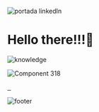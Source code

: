 ![portada linkedIn](https://github.com/DIGORACCOON4279/DIGORACCOON4279/assets/88150970/7b89ca38-4816-4c8e-89d8-b183614af8f0)

<h1>Hello there!!!👋</h1>


<!--
**DIGORACCOON4279/DIGORACCOON4279** is a ✨ _special_ ✨ repository because its `README.md` (this file) appears on your GitHub profile.

Here are some ideas to get you started:

- 🔭 I’m currently working on ...
- 🌱 I’m currently learning UX/UI development, JS, and RoR
- 👯 I’m looking to collaborate on ...
- 🤔 I’m looking for help with ...!
- 💬 Ask me about my current projects
- 📫 How to reach me: 

- 😄 Pronouns: ...
- ⚡ Fun fact: ..
-->
![knowledge](https://github.com/DIGORACCOON4279/DIGORACCOON4279/assets/88150970/cbbb2a0b-e602-4173-a6be-eca7d52124b6)



![Component 318](https://github.com/DIGORACCOON4279/DIGORACCOON4279/assets/88150970/bdbccc56-966a-43f5-ad94-3493a4163211)

<div class="social-media">
    <a href="https://www.linkedin.com/in/diegomarinmora/" class="linkedin">
        <img src="" alt="" class="">   
    </a>
    <a href="https://www.behance.net/diegomarin21" class="networks">
        <img src="" alt="" class="">   
    </a>
    <a href="https://www.canva.com/design/DAEsDw2MN44/Qz8u92eqiV8Tdmnq5npKqg/view?website#1:resume-english" class="networks">
        <img src="" alt="" class="">   
    </a>
</div>


![footer](https://github.com/DIGORACCOON4279/DIGORACCOON4279/assets/88150970/7f8b5ae3-5a13-414d-a38e-d06eaafaff63)
